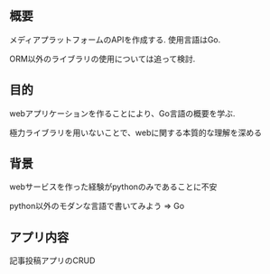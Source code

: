 ## 概要
メディアプラットフォームのAPIを作成する.
使用言語はGo.

ORM以外のライブラリの使用については追って検討.

## 目的
webアプリケーションを作ることにより、Go言語の概要を学ぶ.

極力ライブラリを用いないことで、webに関する本質的な理解を深める

## 背景
webサービスを作った経験がpythonのみであることに不安

python以外のモダンな言語で書いてみよう => Go

## アプリ内容
記事投稿アプリのCRUD

